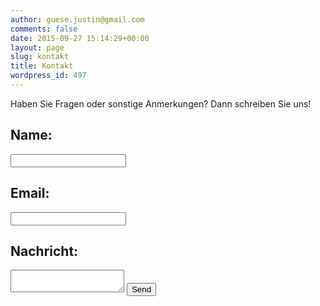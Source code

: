 ```yaml
---
author: guese.justin@gmail.com
comments: false
date: 2015-09-27 15:14:29+00:00
layout: page
slug: kontakt
title: Kontakt
wordpress_id: 497
---
```


<p>Haben Sie Fragen oder sonstige Anmerkungen? Dann schreiben Sie uns!</p>
<form action="//formspree.io/guese.justin@gmail.com"
      method="POST">
    <h2>Name: </h2><input type="text" name="name">
    <h2>Email: </h2><input type="email" name="_replyto">
    <h2>Nachricht: </h2><textarea name="body"></textarea>
    <input type="submit" value="Send">
</form>
